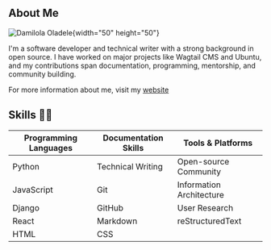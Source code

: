 ## About Me
![Damilola Oladele](https://i.pinimg.com/originals/00/4b/17/004b173f6e3d6843df10114e087f30a8.gif){width="50" height="50"}

I'm a software developer and technical writer with a strong background in open source. I have worked on major projects like Wagtail CMS and Ubuntu, and my contributions span documentation, programming, mentorship, and community building.

For more information about me, visit my [website](https://damilola-oladele.github.io)

## Skills 👨‍💻

| Programming Languages | Documentation Skills   | Tools & Platforms        |
|----------------------|------------------------|--------------------------|
| Python               | Technical Writing      | Open-source Community    |
| JavaScript           | Git                    | Information Architecture|
| Django               | GitHub                 | User Research            |
| React                | Markdown               | reStructuredText         |
| HTML                 | CSS                    |                          |

